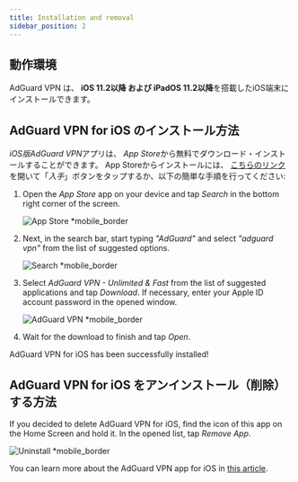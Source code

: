 ```yaml
---
title: Installation and removal
sidebar_position: 2
---
```


## 動作環境

AdGuard VPN は、 **iOS 11.2以降 および iPadOS 11.2以降**を搭載したiOS端末にインストールできます。

## AdGuard VPN for iOS のインストール方法

*iOS版AdGuard VPN*アプリは、 *App Store*から無料でダウンロード・インストールすることができます。 App Storeからインストールには、 [こちらのリンク](https://agrd.io/ios_vpn)を開いて「*入手*」ボタンをタップするか、以下の簡単な手順を行ってください:

1. Open the *App Store* app on your device and tap *Search* in the bottom right corner of the screen.

    ![App Store *mobile_border](https://cdn.adguardvpn.com/content/kb/vpn/ios/app-store-en.png)

1. Next, in the search bar, start typing *"AdGuard"* and select *"adguard vpn"* from the list of suggested options.

    ![Search *mobile_border](https://cdn.adguardvpn.com/content/kb/vpn/ios/search-en.png)

1. Select *AdGuard VPN - Unlimited & Fast* from the list of suggested applications and tap *Download*. If necessary, enter your Apple ID account password in the opened window.

    ![AdGuard VPN *mobile_border](https://cdn.adguardvpn.com/content/kb/vpn/ios/adguard-vpn-en.png)

1. Wait for the download to finish and tap *Open*.

AdGuard VPN for iOS has been successfully installed!

## AdGuard VPN for iOS をアンインストール（削除）する方法

If you decided to delete AdGuard VPN for iOS, find the icon of this app on the Home Screen and hold it. In the opened list, tap *Remove App*.

![Uninstall *mobile_border](https://cdn.adguardvpn.com/public/Adguard/kb/vpn-install/deinstall-en.png)

You can learn more about the AdGuard VPN app for iOS in [this article](overview.md).
